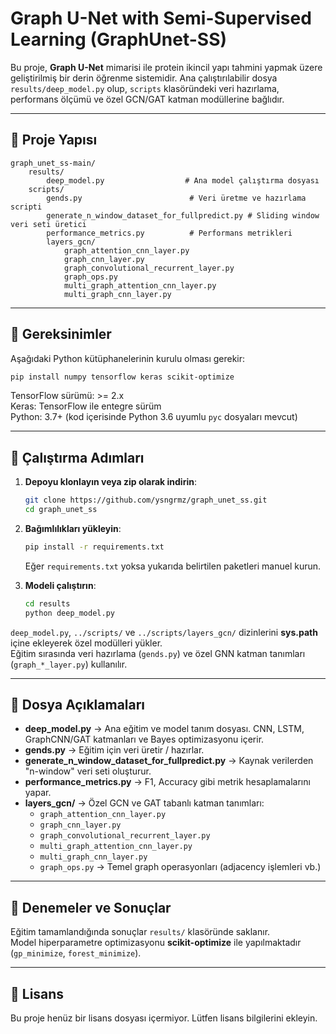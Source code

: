 
# Graph U-Net with Semi-Supervised Learning (GraphUnet-SS)

Bu proje, **Graph U-Net** mimarisi ile protein ikincil yapı tahmini yapmak üzere geliştirilmiş bir derin öğrenme sistemidir. 
Ana çalıştırılabilir dosya `results/deep_model.py` olup, `scripts` klasöründeki veri hazırlama, performans ölçümü ve özel GCN/GAT katman modüllerine bağlıdır.

---

## 📂 Proje Yapısı

```
graph_unet_ss-main/
    results/
        deep_model.py                  # Ana model çalıştırma dosyası
    scripts/
        gends.py                        # Veri üretme ve hazırlama scripti
        generate_n_window_dataset_for_fullpredict.py # Sliding window veri seti üretici
        performance_metrics.py          # Performans metrikleri
        layers_gcn/                     
            graph_attention_cnn_layer.py
            graph_cnn_layer.py
            graph_convolutional_recurrent_layer.py
            graph_ops.py
            multi_graph_attention_cnn_layer.py
            multi_graph_cnn_layer.py
```

---

## 🔧 Gereksinimler

Aşağıdaki Python kütüphanelerinin kurulu olması gerekir:

```bash
pip install numpy tensorflow keras scikit-optimize
```

TensorFlow sürümü: >= 2.x  
Keras: TensorFlow ile entegre sürüm  
Python: 3.7+ (kod içerisinde Python 3.6 uyumlu `pyc` dosyaları mevcut)

---

## 🚀 Çalıştırma Adımları

1. **Depoyu klonlayın veya zip olarak indirin**:
    ```bash
    git clone https://github.com/ysngrmz/graph_unet_ss.git
    cd graph_unet_ss
    ```

2. **Bağımlılıkları yükleyin**:
    ```bash
    pip install -r requirements.txt
    ```
    Eğer `requirements.txt` yoksa yukarıda belirtilen paketleri manuel kurun.

3. **Modeli çalıştırın**:
    ```bash
    cd results
    python deep_model.py
    ```

`deep_model.py`, `../scripts/` ve `../scripts/layers_gcn/` dizinlerini **sys.path** içine ekleyerek özel modülleri yükler.  
Eğitim sırasında veri hazırlama (`gends.py`) ve özel GNN katman tanımları (`graph_*_layer.py`) kullanılır.

---

## 📜 Dosya Açıklamaları

- **deep_model.py** → Ana eğitim ve model tanım dosyası. CNN, LSTM, GraphCNN/GAT katmanları ve Bayes optimizasyonu içerir.
- **gends.py** → Eğitim için veri üretir / hazırlar.
- **generate_n_window_dataset_for_fullpredict.py** → Kaynak verilerden "n-window" veri seti oluşturur.
- **performance_metrics.py** → F1, Accuracy gibi metrik hesaplamalarını yapar.
- **layers_gcn/** → Özel GCN ve GAT tabanlı katman tanımları:
  - `graph_attention_cnn_layer.py`
  - `graph_cnn_layer.py`
  - `graph_convolutional_recurrent_layer.py`
  - `multi_graph_attention_cnn_layer.py`
  - `multi_graph_cnn_layer.py`
  - `graph_ops.py` → Temel graph operasyonları (adjacency işlemleri vb.)

---

## 🧪 Denemeler ve Sonuçlar

Eğitim tamamlandığında sonuçlar `results/` klasöründe saklanır.  
Model hiperparametre optimizasyonu **scikit-optimize** ile yapılmaktadır (`gp_minimize`, `forest_minimize`).

---

## 📄 Lisans

Bu proje henüz bir lisans dosyası içermiyor. Lütfen lisans bilgilerini ekleyin.
